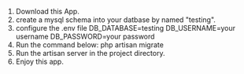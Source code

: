 1. Download this App.
2. create a mysql schema into your datbase by named "testing".
3. configure the .env file
DB_DATABASE=testing
DB_USERNAME=your username
DB_PASSWORD=your password
4. Run the command below:
php artisan migrate
5. Run the artisan server in the project directory.
6. Enjoy this app.
